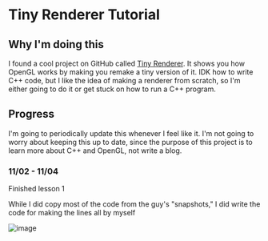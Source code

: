 # Tiny Renderer Tutorial

## Why I'm doing this

I found a cool project on GitHub called [Tiny Renderer](https://github.com/ssloy/tinyrenderer). It shows you how OpenGL works by making you remake a tiny version of it. IDK how to write C++ code, but I like the idea of making a renderer from scratch, so I'm either going to do it or get stuck on how to run a C++ program.

## Progress

I'm going to periodically update this whenever I feel like it. I'm not going to worry about keeping this up to date, since the purpose of this project is to learn more about C++ and OpenGL, not write a blog.

### 11/02 - 11/04

Finished lesson 1

While I did copy most of the code from the guy's "snapshots," I did write the code for making the lines all by myself

![image](display/lesson1_wireframe.tga)

